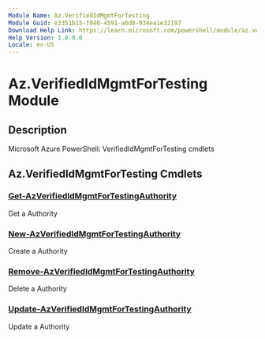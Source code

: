 ```yaml
---
Module Name: Az.VerifiedIdMgmtForTesting
Module Guid: e3351b15-f040-4591-abd0-934ea1e32197
Download Help Link: https://learn.microsoft.com/powershell/module/az.verifiedidmgmtfortesting
Help Version: 1.0.0.0
Locale: en-US
---
```


# Az.VerifiedIdMgmtForTesting Module
## Description
Microsoft Azure PowerShell: VerifiedIdMgmtForTesting cmdlets

## Az.VerifiedIdMgmtForTesting Cmdlets
### [Get-AzVerifiedIdMgmtForTestingAuthority](Get-AzVerifiedIdMgmtForTestingAuthority.md)
Get a Authority

### [New-AzVerifiedIdMgmtForTestingAuthority](New-AzVerifiedIdMgmtForTestingAuthority.md)
Create a Authority

### [Remove-AzVerifiedIdMgmtForTestingAuthority](Remove-AzVerifiedIdMgmtForTestingAuthority.md)
Delete a Authority

### [Update-AzVerifiedIdMgmtForTestingAuthority](Update-AzVerifiedIdMgmtForTestingAuthority.md)
Update a Authority

